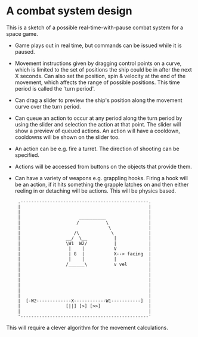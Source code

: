 A combat system design
======================

This is a sketch of a possible real-time-with-pause combat system for a space
game.

- Game plays out in real time, but commands can be issued while it is paused.

- Movement instructions given by dragging control points on a curve, which
  is limited to the set of positions the ship could be in after the next
  X seconds.  Can also set the position, spin & velocity at the end of the
  movement, which affects the range of possible positions.  This time period
  is called the 'turn period'.

- Can drag a slider to preview the ship's position along the movement curve
  over the turn period.

- Can queue an action to occur at any period along the turn period by using
  the slider and selection the action at that point. The slider will show
  a preview of queued actions.  An action will have a cooldown, cooldowns
  will be shown on the slider too.

- An action can be e.g. fire a turret.  The direction of shooting can be
  specified.

- Actions will be accessed from buttons on the objects that provide them.

- Can have a variety of weapons e.g. grappling hooks.  Firing a hook will
  be an action, if it hits something the grapple latches on and then either
  reeling in or detaching will be actions.  This will be physics based.

       .------------------------------------------------.
       |                                                |
       |                                                |
       |                      __________                |
       |                     /          \               |
       |                                 \              |
       |                    /\            \             |
       |                 __/  \__          |            |
       |                 \W1  W2/          |            |
       |                  |    |           V            |
       |                  | G  |           X--> facing  |
       |                  |    |           |            |
       |                 /______\          v vel        |
       |                                                |
       |                                                |
       |                                                |
       |                                                |
       |                                                |
       |                                                |
       |  [-W2-------------X------------W1-----------]  |
       |                 [||] [>] [>>]                  |
       |                                                |
       '------------------------------------------------'

This will require a clever algorithm for the movement calculations.

